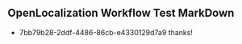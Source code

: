 ## OpenLocalization Workflow Test MarkDown
* 7bb79b28-2ddf-4486-86cb-e4330129d7a9 
thanks!<!--HONumber=Mar16_HO2-->
